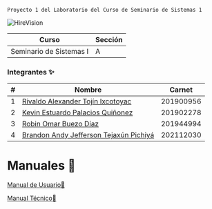 `Proyecto 1 del Laboratorio del Curso de Seminario de Sistemas 1`

![HireVision](./Documentación/Hirevision.png)

| Curso                   | Sección |
| ----------------------- | ------- |
| Seminario de Sistemas I | A       |

### Integrantes ✨

| #   | Nombre                                                                    | Carnet    |
| --- | ------------------------------------------------------------------------- | --------- |
| 1   | [Rivaldo Alexander Tojín Ixcotoyac](https://github.com/rivalTj7)          | 201900956 |
| 2   | [Kevin Estuardo Palacios Quiñonez](https://github.com/KevinPalaciosQ)     | 201902278 |
| 3   | [Robin Omar Buezo Díaz](https://github.com/robinbuezo11)                  | 201944994 |
| 4   | [Brandon Andy Jefferson Tejaxún Pichiyá](https://github.com/brandonT2002) | 202112030 |

# Manuales 📖

[Manual de Usuario👤](./Documentación/ManualUsuario.md)

[Manual Técnico🔧](./Documentación/ManualTecnico.md)

